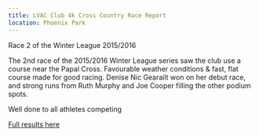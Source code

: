 ```yaml
---
title: LVAC Club 4k Cross Country Race Report
location: Phoenix Park
---
```


Race 2 of the Winter League 2015/2016

The 2nd race of the 2015/2016 Winter League series saw the club use a course
near the Papal Cross. Favourable weather conditions & fast, flat course made
for good racing. Denise Nic Gearailt won on her debut race, and strong runs
from Ruth Murphy and Joe Cooper filling the other podium spots.  

Well done to all athletes competing

<a href="/races/2016-02-06-lvac-4k-xc.html">Full results here</a>
